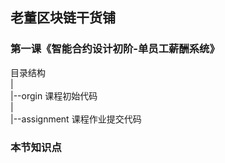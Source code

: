 ## 老董区块链干货铺 

### 第一课《智能合约设计初阶-单员工薪酬系统》

目录结构
  <br/>|
  <br/>|--orgin 课程初始代码
  <br/>|
  <br/>|--assignment 课程作业提交代码
<br/> 
### 本节知识点
